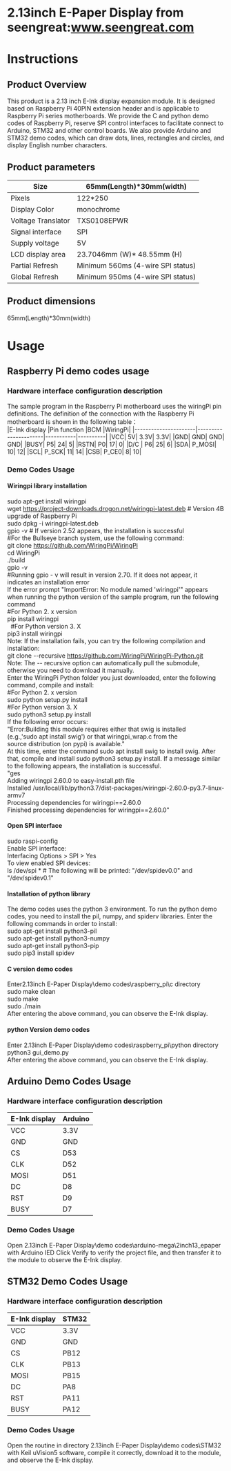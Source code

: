2.13inch E-Paper Display from seengreat:www.seengreat.com
=================================================================
# Instructions
## Product Overview
 This product is a 2.13 inch E-Ink display expansion module. It is designed based on Raspberry Pi 40PIN extension header and is applicable to Raspberry Pi series motherboards. We provide the C and python demo codes of Raspberry Pi, reserve SPI control interfaces to facilitate connect to Arduino, STM32 and other control boards. We also provide Arduino and STM32 demo codes, which can draw dots, lines, rectangles and circles, and display English number characters.<br>
## Product parameters
|Size	|65mm(Length)*30mm(width)|
|-----------|-------------------------------|
|Pixels|	122*250|
|Display Color|	monochrome|
|Voltage Translator|	TXS0108EPWR|
|Signal interface|	SPI|
|Supply voltage|	5V|
|LCD display area|	23.7046mm (W)* 48.55mm (H)|
|Partial Refresh|	Minimum 560ms  (4-wire SPI status)|
|Global Refresh|	Minimum 950ms (4-wire SPI status)|
## Product dimensions
65mm(Length)*30mm(width)<br>
# Usage
## Raspberry Pi demo codes usage
### Hardware interface configuration description
The sample program in the Raspberry Pi motherboard uses the wiringPi pin definitions. The definition of the connection with the Raspberry Pi motherboard is shown in the following table：<br>
|E-Ink display 	|Pin function	|BCM	|WiringPi|
|----------------------|----------------------|-----------|----------|
|VCC|	5V|	3.3V|	3.3V|
|GND|	GND|	GND|	GND|
|BUSY|	P5|	24|	5|
|RSTN|	P0|	17|	0|
|D/C |	P6|	25|	6|
|SDA|	P_MOSI|	10|	12|
|SCL|	P_SCK|	11|	14|
|CSB|	P_CE0|	8|	10|
### Demo Codes Usage	
#### Wiringpi library installation
sudo apt-get install wiringpi<br>
   wget https://project-downloads.drogon.net/wiringpi-latest.deb  # Version 4B upgrade of Raspberry Pi<br>
   sudo dpkg -i wiringpi-latest.deb<br>
   gpio -v # If version 2.52 appears, the installation is successful<br>
#For the Bullseye branch system, use the following command:<br>
git clone https://github.com/WiringPi/WiringPi<br>
cd WiringPi<br>
./build<br>
gpio -v<br>
#Running gpio - v will result in version 2.70. If it does not appear, it indicates an installation error<br>
If the error prompt "ImportError: No module named 'wiringpi'" appears when running the python version of the sample program, run the following command<br>
#For Python 2. x version<br>
pip install wiringpi<br>
 
#For Python version 3. X<br>
pip3 install wiringpi<br>
Note: If the installation fails, you can try the following compilation and installation:<br>
git clone --recursive https://github.com/WiringPi/WiringPi-Python.git<br>
Note: The -- recursive option can automatically pull the submodule, otherwise you need to download it manually.<br>
Enter the WiringPi Python folder you just downloaded, enter the following command, compile and install:<br>
#For Python 2. x version<br>
sudo python setup.py install <br>
#For Python version 3. X<br>
sudo python3 setup.py install<br>
If the following error occurs:<br>
"Error:Building this module requires either that swig is installed<br>
        (e.g.,'sudo apt install swig') or that wiringpi_wrap.c from the<br>
        source distribution (on pypi) is available."<br>
At this time, enter the command sudo apt install swig to install swig. After that, compile and install sudo python3 setup.py install. If a message similar to the following appears, the installation is successful.<br>
"ges<br>
Adding wiringpi 2.60.0 to easy-install.pth file<br>
Installed /usr/local/lib/python3.7/dist-packages/wiringpi-2.60.0-py3.7-linux-armv7<br>
Processing dependencies for wiringpi==2.60.0<br>
Finished processing dependencies for wiringpi==2.60.0"<br>
#### Open SPI interface
sudo raspi-config<br>
Enable SPI interface:<br>
Interfacing Options > SPI > Yes<br>
To view enabled SPI devices:<br>
ls /dev/spi * # The following will be printed: "/dev/spidev0.0" and "/dev/spidev0.1"<br>
#### Installation of python library
The demo codes uses the python 3 environment. To run the python demo codes, you need to install the pil, numpy, and spiderv libraries. Enter the following commands in order to install:<br>
sudo apt-get install python3-pil<br>
sudo apt-get install python3-numpy<br>
sudo apt-get install python3-pip<br>
sudo pip3 install spidev<br>
#### C version demo codes
Enter2.13inch E-Paper Display\demo codes\raspberry_pi\c directory<br>
sudo make clean<br>
sudo make<br>
sudo ./main<br>
After entering the above command, you can observe the E-Ink display.<br>
#### python Version demo codes
Enter 2.13inch E-Paper Display\demo codes\raspberry_pi\python directory<br>
python3 gui_demo.py<br>
After entering the above command, you can observe the E-Ink display.<br>
## Arduino Demo Codes Usage
### Hardware interface configuration description
|E-Ink display	|Arduino|
|----------------------|--------|
|VCC|	3.3V|
|GND|	GND|
|CS|	D53|
|CLK|	D52|
|MOSI|	D51|
|DC|	D8|
|RST|	D9|
|BUSY|	D7|
### Demo Codes Usage
Open 2.13inch E-Paper Display\demo codes\arduino-mega\2inch13_epaper with Arduino IED Click Verify to verify the project file, and then transfer it to the module to observe the E-Ink display.<br>
## STM32 Demo Codes Usage
### Hardware interface configuration description
|E-Ink display|	STM32|
|----------------------|-------|
|VCC|	3.3V|
|GND|	GND|
|CS|	PB12|
|CLK|	PB13|
|MOSI|	PB15|
|DC|	PA8|
|RST|	PA11|
|BUSY|	PA12|
### Demo Codes Usage
Open the routine in directory 2.13inch E-Paper Display\demo codes\STM32 with Keil uVision5 software, compile it correctly, download it to the module, and observe the E-Ink display.<br>
